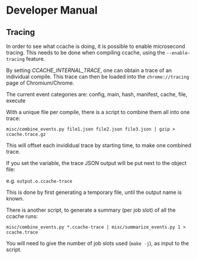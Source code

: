 Developer Manual
================

Tracing
-------

In order to see what ccache is doing, it is possible to enable microsecond tracing.
This needs to be done when compiling ccache, using the `--enable-tracing` feature.

By setting *CCACHE_INTERNAL_TRACE*, one can obtain a trace of an individual compile.
This trace can then be loaded into the `chrome://tracing` page of Chromium/Chrome.

The current event categories are: config, main, hash, manifest, cache, file, execute

With a unique file per compile, there is a script to combine them all into one trace:

`misc/combine_events.py file1.json file2.json file3.json | gzip > ccache.trace.gz`

This will offset each invididual trace by starting time, to make one combined trace.

If you set the variable, the trace JSON output will be put next to the object file:

e.g. `output.o.ccache-trace`

This is done by first generating a temporary file, until the output name is known.

There is another script, to generate a summary (per job slot) of all the ccache runs:

`misc/combine_events.py *.ccache-trace | misc/summarize_events.py 1 > ccache.trace`

You will need to give the number of job slots used (`make -j`), as input to the script.
